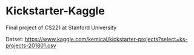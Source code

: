 # Kickstarter-Kaggle
Final project of CS221 at Stanford University

Datset:
https://www.kaggle.com/kemical/kickstarter-projects?select=ks-projects-201801.csv
